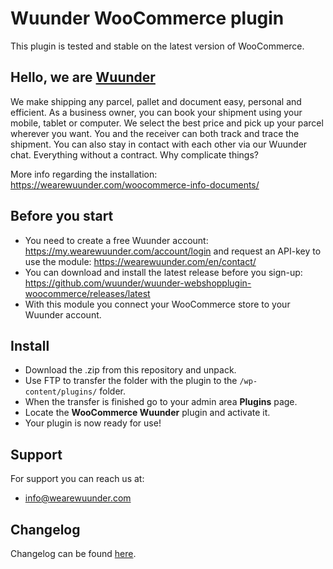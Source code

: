 # Wuunder WooCommerce plugin

This plugin is tested and stable on the latest version of WooCommerce.

## Hello, we are [Wuunder](https://wearewuunder.com/) ##
We make shipping any parcel, pallet and document easy, personal and efficient. As a business owner, you can book your shipment using your mobile, tablet or computer. We select the best price and pick up your parcel wherever you want. You and the receiver can both track and trace the shipment. You can also stay in contact with each other via our Wuunder chat. Everything without a contract. Why complicate things?

More info regarding the installation: https://wearewuunder.com/woocommerce-info-documents/

## Before you start ##
* You need to create a free Wuunder account: https://my.wearewuunder.com/account/login and request an API-key to use the module: https://wearewuunder.com/en/contact/ 
* You can download and install the latest release before you sign-up: https://github.com/wuunder/wuunder-webshopplugin-woocommerce/releases/latest
* With this module you connect your WooCommerce store to your Wuunder account.

## Install ##
* Download the .zip from this repository and unpack.
* Use FTP to transfer the folder with the plugin to the `/wp-content/plugins/` folder.
* When the transfer is finished go to your admin area __Plugins__ page.
* Locate the __WooCommerce Wuunder__ plugin and activate it.
* Your plugin is now ready for use!

## Support ##
For support you can reach us at:
* info@wearewuunder.com

## Changelog ##
Changelog can be found [here](CHANGELOG.md).
